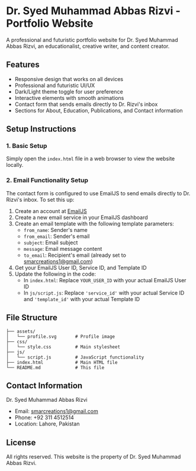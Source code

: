 # Dr. Syed Muhammad Abbas Rizvi - Portfolio Website

A professional and futuristic portfolio website for Dr. Syed Muhammad Abbas Rizvi, an educationalist, creative writer, and content creator.

## Features

- Responsive design that works on all devices
- Professional and futuristic UI/UX
- Dark/Light theme toggle for user preference
- Interactive elements with smooth animations
- Contact form that sends emails directly to Dr. Rizvi's inbox
- Sections for About, Education, Publications, and Contact information

## Setup Instructions

### 1. Basic Setup

Simply open the `index.html` file in a web browser to view the website locally.

### 2. Email Functionality Setup

The contact form is configured to use EmailJS to send emails directly to Dr. Rizvi's inbox. To set this up:

1. Create an account at [EmailJS](https://www.emailjs.com/)
2. Create a new email service in your EmailJS dashboard
3. Create an email template with the following template parameters:
   - `from_name`: Sender's name
   - `from_email`: Sender's email
   - `subject`: Email subject
   - `message`: Email message content
   - `to_email`: Recipient's email (already set to smarcreations1@gmail.com)
4. Get your EmailJS User ID, Service ID, and Template ID
5. Update the following in the code:
   - In `index.html`: Replace `YOUR_USER_ID` with your actual EmailJS User ID
   - In `js/script.js`: Replace `'service_id'` with your actual Service ID and `'template_id'` with your actual Template ID

## File Structure

```
├── assets/
│   └── profile.svg       # Profile image
├── css/
│   └── style.css         # Main stylesheet
├── js/
│   └── script.js         # JavaScript functionality
├── index.html            # Main HTML file
└── README.md             # This file
```

## Contact Information

Dr. Syed Muhammad Abbas Rizvi
- Email: smarcreations1@gmail.com
- Phone: +92 311 4512514
- Location: Lahore, Pakistan

## License

All rights reserved. This website is the property of Dr. Syed Muhammad Abbas Rizvi.